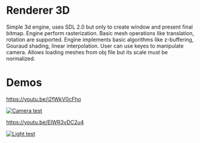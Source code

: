 # Renderer 3D
Simple 3d engine, uses SDL 2.0 but only to create window and present final bitmap. Engine perform rasterization. Basic mesh operations like translation, rotation are supported. Engine implements basic algorithms 
like z-buffering, Gouraud shading, linear interpolation. User can use
keyes to manipulate camera. Allows loading meshes from obj file but its scale must be normalized.

# Demos
https://youtu.be/j2fWkV0cFho

[![Camera test](https://j.gifs.com/VAO6OX.gif)](https://youtu.be/j2fWkV0cFho)

https://youtu.be/ElWR3vDC2u4

[![Light test](https://j.gifs.com/mOZJw9.gif)](https://youtu.be/ElWR3vDC2u4)
